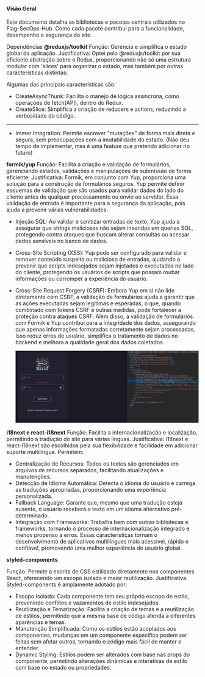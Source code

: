 #### Visão Geral

Este documento detalha as bibliotecas e pacotes centrais utilizados no Flag-SecOps-Hub. Como cada pacote contribui para a funcionalidade, desempenho e segurança do site.

Dependências
**@reduxjs/toolkit**
Função: Gerencia e simplifica o estado global da aplicação.
Justificativa: Optei pelo @reduxjs/toolkit por sua eficiente abstração sobre o Redux, proporcionando não só uma estrutura modular com 'slices' para organizar o estado, mas também por outras características distintas:

Algumas das principais características são:

- CreateAsyncThunk: Facilita o manejo de lógica assíncrona, como operações de fetch(API), dentro do Redux.
- CreateSlice: Simplifica a criação de reducers e actions, reduzindo a verbosidade do código.

---

- Immer Integration: Permite escrever "mutações" de forma mais direta e segura, sem preocupações com a imutabilidade do estado. (Não deu tempo de implementar, mas é uma feature que pretendo adicionar no futuro)

**formik/yup**
Função: Facilita a criação e validação de formulários, gerenciando estados, validações e manipulações de submissão de forma eficiente.
Justificativa: Formik, em conjunto com Yup, proporciona uma solução para a construção de formulários seguros. Yup permite definir esquemas de validação que são usados para validar dados do lado do cliente antes de qualquer processamento ou envio ao servidor. Essa validação de entrada é importante para a segurança da aplicação, pois ajuda a prevenir várias vulnerabilidades:

- Injeção SQL: Ao validar e sanitizar entradas de texto, Yup ajuda a assegurar que strings maliciosas não sejam inseridas em queries SQL, protegendo contra ataques que buscam alterar consultas ou acessar dados sensíveis no banco de dados.
- Cross-Site Scripting (XSS): Yup pode ser configurado para validar e remover conteúdo suspeito ou malicioso de entradas, ajudando a prevenir que scripts indesejados sejam injetados e executados no lado do cliente, protegendo os usuários de scripts que possam roubar informações ou corromper a experiência do usuário.
- Cross-Site Request Forgery (CSRF): Embora Yup em si não lide diretamente com CSRF, a validação de formulários ajuda a garantir que as ações executadas sejam legítimas e esperadas, o que, quando combinado com tokens CSRF e outras medidas, pode fortalecer a proteção contra ataques CSRF.
  Além disso, a validação de formulários com Formik e Yup contribui para a integridade dos dados, assegurando que apenas informações formatadas corretamente sejam processadas. Isso reduz erros de usuário, simplifica o tratamento de dados no backend e melhora a qualidade geral dos dados coletados.

  ![formik](../images/formik.png)

**i18next e react-i18next**
Função: Facilita a internacionalização e localização, permitindo a tradução do site para várias línguas.
Justificativa: i18next e react-i18next são escolhidos pela sua flexibilidade e facilidade em adicionar suporte multilíngue. Permitem:

- Centralização de Recursos: Todos os textos são gerenciados em arquivos de recursos separados, facilitando atualizações e manutenções.
- Detecção de Idioma Automática: Detecta o idioma do usuário e carrega as traduções apropriadas, proporcionando uma experiência personalizada.
- Fallback Language: Garante que, mesmo que uma tradução esteja ausente, o usuário receberá o texto em um idioma alternativo pré-determinado.
- Integração com Frameworks: Trabalha bem com outras bibliotecas e frameworks, tornando o processo de internacionalização integrado e menos propenso a erros.
  Essas características tornam o desenvolvimento de aplicativos multilíngues mais acessível, rápido e confiável, promovendo uma melhor experiência do usuário global.

**styled-components**

Função: Permite a escrita de CSS estilizado diretamente nos componentes React, oferecendo um escopo isolado e maior reutilização.
Justificativa: Styled-components é amplamente adotado por:

- Escopo Isolado: Cada componente tem seu próprio escopo de estilo, prevenindo conflitos e vazamentos de estilo indesejados.
- Reutilização e Tematização: Facilita a criação de temas e a reutilização de estilos, permitindo que a mesma base de código atenda a diferentes aparências e temas.
- Manutenção Simplificada: Como os estilos estão acoplados aos componentes, mudanças em um componente específico podem ser feitas sem afetar outros, tornando o código mais fácil de manter e entender.
- Dynamic Styling: Estilos podem ser alterados com base nas props do componente, permitindo alterações dinâmicas e interativas de estilo com base no estado ou propriedades.
